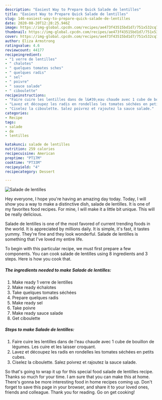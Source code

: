 ```yaml
---
description: "Easiest Way to Prepare Quick Salade de lentilles"
title: "Easiest Way to Prepare Quick Salade de lentilles"
slug: 146-easiest-way-to-prepare-quick-salade-de-lentilles
date: 2020-08-20T12:28:25.946Z
image: https://img-global.cpcdn.com/recipes/ae473f43515bd1d7/751x532cq70/salade-de-lentilles-photo-principale-de-la-recette.jpg
thumbnail: https://img-global.cpcdn.com/recipes/ae473f43515bd1d7/751x532cq70/salade-de-lentilles-photo-principale-de-la-recette.jpg
cover: https://img-global.cpcdn.com/recipes/ae473f43515bd1d7/751x532cq70/salade-de-lentilles-photo-principale-de-la-recette.jpg
author: Eliza Armstrong
ratingvalue: 4.6
reviewcount: 44177
recipeingredient:
- "1 verre de lentilles"
- " chalotes"
- " quelques tomates sches"
- " quelques radis"
- " sel"
- " poivre"
- " sauce salade"
- " ciboulette"
recipeinstructions:
- "Faire cuire les lentilles dans de l&#39;eau chaude avec 1 cube de bouillon de légumes. Les cuire et les laisser croquant."
- "Lavez et découpez les radis en rondelles les tomates séchées en petits cubes."
- "Ciselez la ciboulette. Salez poivrez et rajoutez la sauce salade."
categories:
- Recipe
tags:
- salade
- de
- lentilles

katakunci: salade de lentilles 
nutrition: 259 calories
recipecuisine: American
preptime: "PT17M"
cooktime: "PT33M"
recipeyield: "4"
recipecategory: Dessert

---
```



![Salade de lentilles](https://img-global.cpcdn.com/recipes/ae473f43515bd1d7/751x532cq70/salade-de-lentilles-photo-principale-de-la-recette.jpg)

Hey everyone, I hope you're having an amazing day today. Today, I will show you a way to make a distinctive dish, salade de lentilles. It is one of my favorites food recipes. For mine, I will make it a little bit unique. This will be really delicious.

Salade de lentilles is one of the most favored of current trending foods in the world. It is appreciated by millions daily. It is simple, it's fast, it tastes yummy. They're fine and they look wonderful. Salade de lentilles is something that I've loved my entire life.




To begin with this particular recipe, we must first prepare a few components. You can cook salade de lentilles using 8 ingredients and 3 steps. Here is how you cook that.

<!--inarticleads1-->

##### The ingredients needed to make Salade de lentilles:

1. Make ready 1 verre de lentilles
1. Make ready  échalotes
1. Take  quelques tomates séchées
1. Prepare  quelques radis
1. Make ready  sel
1. Take  poivre
1. Make ready  sauce salade
1. Get  ciboulette




<!--inarticleads2-->

##### Steps to make Salade de lentilles:

1. Faire cuire les lentilles dans de l&#39;eau chaude avec 1 cube de bouillon de légumes. Les cuire et les laisser croquant.
1. Lavez et découpez les radis en rondelles les tomates séchées en petits cubes.
1. Ciselez la ciboulette. Salez poivrez et rajoutez la sauce salade.




So that's going to wrap it up for this special food salade de lentilles recipe. Thanks so much for your time. I am sure that you can make this at home. There's gonna be more interesting food in home recipes coming up. Don't forget to save this page in your browser, and share it to your loved ones, friends and colleague. Thank you for reading. Go on get cooking!
